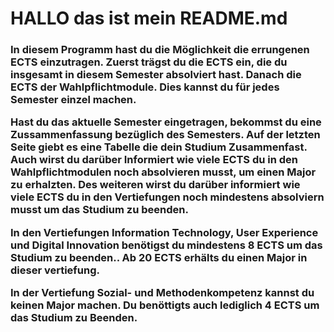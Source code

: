 <h1>HALLO das ist mein README.md </h1>

<h3>In diesem Programm hast du die Möglichkeit die errungenen ECTS einzutragen. Zuerst trägst du die ECTS ein, die du insgesamt in diesem Semester absolviert hast. Danach die ECTS der  Wahlpflichtmodule.
		Dies kannst du  für jedes Semester einzel machen. 
<p>
		Hast du das aktuelle Semester eingetragen, bekommst du eine Zussammenfassung bezüglich des Semesters. Auf der letzten Seite giebt es eine Tabelle die dein Studium Zusammenfast.
		Auch wirst du darüber Informiert wie viele ECTS du in den Wahlpflichtmodulen noch absolvieren musst, um einen Major zu erhalzten.
		Des weiteren  wirst du darüber informiert wie viele ECTS du in den Vertiefungen noch mindestens absolviern musst um das Studium zu beenden.
<p>
		In den Vertiefungen Information Technology, User Experience und Digital Innovation benötigst du mindestens 8 ECTS um das Studium zu beenden..
		Ab 20 ECTS erhälts du einen Major in dieser vertiefung.
<p>
		In der Vertiefung Sozial- und Methodenkompetenz kannst du keinen Major machen. Du benöttigts auch lediglich 4 ECTS um das Studium zu Beenden.
